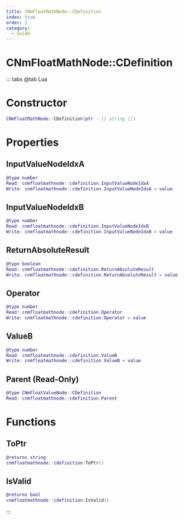 ```yaml
---
title: CNmFloatMathNode::CDefinition
index: true
order: 2
category:
  - Guide
---
```


# CNmFloatMathNode::CDefinition

::: tabs
@tab Lua
# Constructor
```lua
CNmFloatMathNode::CDefinition(ptr --[[ string ]])
```
# Properties
## InputValueNodeIdxA 
```lua
@type number
Read: cnmfloatmathnode::cdefinition.InputValueNodeIdxA
Write: cnmfloatmathnode::cdefinition.InputValueNodeIdxA = value
```
## InputValueNodeIdxB 
```lua
@type number
Read: cnmfloatmathnode::cdefinition.InputValueNodeIdxB
Write: cnmfloatmathnode::cdefinition.InputValueNodeIdxB = value
```
## ReturnAbsoluteResult 
```lua
@type boolean
Read: cnmfloatmathnode::cdefinition.ReturnAbsoluteResult
Write: cnmfloatmathnode::cdefinition.ReturnAbsoluteResult = value
```
## Operator 
```lua
@type number
Read: cnmfloatmathnode::cdefinition.Operator
Write: cnmfloatmathnode::cdefinition.Operator = value
```
## ValueB 
```lua
@type number
Read: cnmfloatmathnode::cdefinition.ValueB
Write: cnmfloatmathnode::cdefinition.ValueB = value
```
## Parent (Read-Only)
```lua
@type CNmFloatValueNode::CDefinition
Read: cnmfloatmathnode::cdefinition.Parent
```
# Functions
## ToPtr
```lua
@returns string
cnmfloatmathnode::cdefinition:ToPtr()
```
## IsValid
```lua
@returns bool
cnmfloatmathnode::cdefinition:IsValid()
```

:::